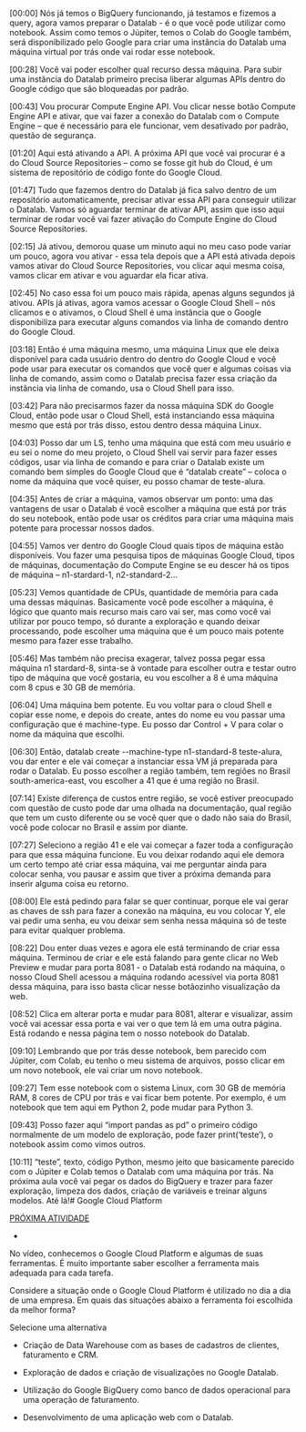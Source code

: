 [00:00] Nós já temos o BigQuery funcionando, já testamos e fizemos a query, agora vamos preparar o Datalab - é o que você pode utilizar como notebook. Assim como temos o Júpiter, temos o Colab do Google também, será disponibilizado pelo Google para criar uma instância do Datalab uma máquina virtual por trás onde vai rodar esse notebook.

[00:28] Você vai poder escolher qual recurso dessa máquina. Para subir uma instância do Datalab primeiro precisa liberar algumas APIs dentro do Google código que são bloqueadas por padrão.

[00:43] Vou procurar Compute Engine API. Vou clicar nesse botão Compute Engine API e ativar, que vai fazer a conexão do Datalab com o Compute Engine – que é necessário para ele funcionar, vem desativado por padrão, questão de segurança.

[01:20] Aqui está ativando a API. A próxima API que você vai procurar é a do Cloud Source Repositories – como se fosse git hub do Cloud, é um sistema de repositório de código fonte do Google Cloud.

[01:47] Tudo que fazemos dentro do Datalab já fica salvo dentro de um repositório automaticamente, precisar ativar essa API para conseguir utilizar o Datalab. Vamos só aguardar terminar de ativar API, assim que isso aqui terminar de rodar você vai fazer ativação do Compute Engine do Cloud Source Repositories.

[02:15] Já ativou, demorou quase um minuto aqui no meu caso pode variar um pouco, agora vou ativar - essa tela depois que a API está ativada depois vamos ativar do Cloud Source Repositories, vou clicar aqui mesma coisa, vamos clicar em ativar e vou aguardar ela ficar ativa.

[02:45] No caso essa foi um pouco mais rápida, apenas alguns segundos já ativou. APIs já ativas, agora vamos acessar o Google Cloud Shell – nós clicamos e o ativamos, o Cloud Shell é uma instância que o Google disponibiliza para executar alguns comandos via linha de comando dentro do Google Cloud.

[03:18] Então é uma máquina mesmo, uma máquina Linux que ele deixa disponível para cada usuário dentro do dentro do Google Cloud e você pode usar para executar os comandos que você quer e algumas coisas via linha de comando, assim como o Datalab precisa fazer essa criação da instância via linha de comando, usa o Cloud Shell para isso.

[03:42] Para não precisarmos fazer da nossa máquina SDK do Google Cloud, então pode usar o Cloud Shell, está instanciando essa máquina mesmo que está por trás disso, estou dentro dessa máquina Linux.

[04:03] Posso dar um LS, tenho uma máquina que está com meu usuário e eu sei o nome do meu projeto, o Cloud Shell vai servir para fazer esses códigos, usar via linha de comando e para criar o Datalab existe um comando bem simples do Google Cloud que é “datalab create” – coloca o nome da máquina que você quiser, eu posso chamar de teste-alura.

[04:35] Antes de criar a máquina, vamos observar um ponto: uma das vantagens de usar o Datalab é você escolher a máquina que está por trás do seu notebook, então pode usar os créditos para criar uma máquina mais potente para processar nossos dados.

[04:55] Vamos ver dentro do Google Cloud quais tipos de máquina estão disponíveis. Vou fazer uma pesquisa tipos de máquinas Google Cloud, tipos de máquinas, documentação do Compute Engine se eu descer há os tipos de máquina – n1-stardard-1, n2-standard-2...

[05:23] Vemos quantidade de CPUs, quantidade de memória para cada uma dessas máquinas. Basicamente você pode escolher a máquina, é lógico que quanto mais recurso mais caro vai ser, mas como você vai utilizar por pouco tempo, só durante a exploração e quando deixar processando, pode escolher uma máquina que é um pouco mais potente mesmo para fazer esse trabalho.

[05:46] Mas também não precisa exagerar, talvez possa pegar essa máquina n1 stardard-8, sinta-se à vontade para escolher outra e testar outro tipo de máquina que você gostaria, eu vou escolher a 8 é uma máquina com 8 cpus e 30 GB de memória.

[06:04] Uma máquina bem potente. Eu vou voltar para o cloud Shell e copiar esse nome, e depois do create, antes do nome eu vou passar uma configuração que é machine-type. Eu posso dar Control + V para colar o nome da máquina que escolhi.

[06:30] Então, datalab create --machine-type n1-standard-8 teste-alura, vou dar enter e ele vai começar a instanciar essa VM já preparada para rodar o Datalab. Eu posso escolher a região também, tem regiões no Brasil south-america-east, vou escolher a 41 que é uma região no Brasil.

[07:14] Existe diferença de custos entre região, se você estiver preocupado com questão de custo pode dar uma olhada na documentação, qual região que tem um custo diferente ou se você quer que o dado não saia do Brasil, você pode colocar no Brasil e assim por diante.

[07:27] Seleciono a região 41 e ele vai começar a fazer toda a configuração para que essa máquina funcione. Eu vou deixar rodando aqui ele demora um certo tempo até criar essa máquina, vai me perguntar ainda para colocar senha, vou pausar e assim que tiver a próxima demanda para inserir alguma coisa eu retorno.

[08:00] Ele está pedindo para falar se quer continuar, porque ele vai gerar as chaves de ssh para fazer a conexão na máquina, eu vou colocar Y, ele vai pedir uma senha, eu vou deixar sem senha nessa máquina só de teste para evitar qualquer problema.

[08:22] Dou enter duas vezes e agora ele está terminando de criar essa máquina. Terminou de criar e ele está falando para gente clicar no Web Preview e mudar para porta 8081 - o Datalab está rodando na máquina, o nosso Cloud Shell acessou a máquina rodando acessível via porta 8081 dessa máquina, para isso basta clicar nesse botãozinho visualização da web.

[08:52] Clica em alterar porta e mudar para 8081, alterar e visualizar, assim você vai acessar essa porta e vai ver o que tem lá em uma outra página. Está rodando e nessa página tem o nosso notebook do Datalab.

[09:10] Lembrando que por trás desse notebook, bem parecido com Júpiter, com Colab, eu tenho o meu sistema de arquivos, posso clicar em um novo notebook, ele vai criar um novo notebook.

[09:27] Tem esse notebook com o sistema Linux, com 30 GB de memória RAM, 8 cores de CPU por trás e vai ficar bem potente. Por exemplo, é um notebook que tem aqui em Python 2, pode mudar para Python 3.

[09:43] Posso fazer aqui “import pandas as pd” o primeiro código normalmente de um modelo de exploração, pode fazer print(‘teste’), o notebook assim como vimos outros.

[10:11] “teste”, texto, código Python, mesmo jeito que basicamente parecido com o Júpiter e Colab temos o Datalab com uma máquina por trás. Na próxima aula você vai pegar os dados do BigQuery e trazer para fazer exploração, limpeza dos dados, criação de variáveis e treinar alguns modelos. Até lá!# Google Cloud Platform

[PRÓXIMA ATIVIDADE](https://cursos.alura.com.br/course/data-analytics-google-cloud/task/59703/next)

-   [](https://cursos.alura.com.br/suggestions/new/data-analytics-google-cloud/59703/question)

No vídeo, conhecemos o Google Cloud Platform e algumas de suas ferramentas. É muito importante saber escolher a ferramenta mais adequada para cada tarefa.

Considere a situação onde o Google Cloud Platform é utilizado no dia a dia de uma empresa. Em quais das situações abaixo a ferramenta foi escolhida da melhor forma?

Selecione uma alternativa

-   Criação de Data Warehouse com as bases de cadastros de clientes, faturamento e CRM.
    
-   Exploração de dados e criação de visualizações no Google Datalab.
    
-   Utilização do Google BigQuery como banco de dados operacional para uma operação de faturamento.
    
-   Desenvolvimento de uma aplicação web com o Datalab.
